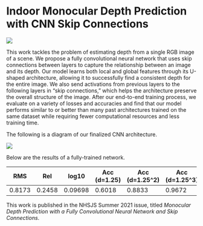 # Indoor Monocular Depth Prediction with CNN Skip Connections

![](Prediction%20Samples.png?raw=true)

This work tackles the problem of estimating depth from a single RGB image of a scene. We propose a fully convolutional neural network that uses skip connections between layers to capture the relationship between an image and its depth. Our model learns both local and global features through its U-shaped architecture, allowing it to successfully find a consistent depth for the entire image. We also send activations from previous layers to the following layers in “skip connections,” which helps the architecture preserve the overall structure of the image. After our end-to-end training process, we evaluate on a variety of losses and accuracies and find that our model performs similar to or better than many past architectures trained on the same dataset while requiring fewer computational resources and less training time.

The following is a diagram of our finalized CNN architecture.

![](Diagram.png?raw=true)

Below are the results of a fully-trained network.

| RMS | Rel | log10 | Acc (d=1.25) | Acc (d=1.25^2) | Acc (d=1.25^3) |
| --- | --- | ----- | ------------ | -------------- | -------------- |
| 0.8173 | 0.2458 | 0.09698 | 0.6018 | 0.8833 | 0.9672 |

This work is published in the NHSJS Summer 2021 issue, titled *Monocular Depth Prediction with a Fully Convolutional Neural Network and Skip Connections*.
